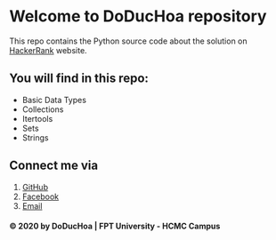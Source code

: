 # Welcome to DoDucHoa repository
This repo contains the Python source code about the solution on [HackerRank](https://www.hackerrank.com) website.

## You will find in this repo:
* Basic Data Types
* Collections
* Itertools
* Sets
* Strings

## Connect me via 
1. [GitHub](http://github.com/DoDucHoa)
2. [Facebook](http://facebook.com/MinOrMaxzee)
3. [Email](http://hhoa0978@gmail.com)

#### © 2020 by DoDucHoa | FPT University - HCMC Campus
